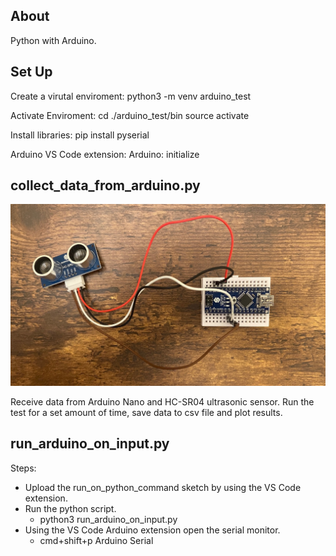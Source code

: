 ## About

Python with Arduino.

## Set Up

Create a virutal enviroment:
python3 -m venv arduino_test

Activate Enviroment:
cd ./arduino_test/bin
source activate

Install libraries:
pip install pyserial

Arduino VS Code extension:
Arduino: initialize

## collect_data_from_arduino.py

![Arduini Nano and HC-SR04 ultrasonic sensor](./arduino_nano_ultra_sonic.jpeg "Arduini Nano and HC-SR04 ultrasonic sensor")

Receive data from Arduino Nano and HC-SR04 ultrasonic sensor.
Run the test for a set amount of time, save data to csv file and plot results.

## run_arduino_on_input.py

Steps:

- Upload the run_on_python_command sketch by using the VS Code extension.
- Run the python script.
  - python3 run_arduino_on_input.py
- Using the VS Code Arduino extension open the serial monitor.
  - cmd+shift+p Arduino Serial
